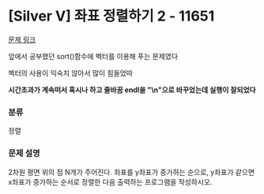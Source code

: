 # [Silver V] 좌표 정렬하기 2 - 11651 

[문제 링크](https://www.acmicpc.net/problem/11651) 

앞에서 공부했던 sort()함수에 벡터를 이용해 푸는 문제였다

벡터의 사용이 익숙치 않아서 많이 힘들었따

**시간초과가 계속떠서 혹시나 하고 줄바꿈 endl을 "\n"으로 바꾸었는데 실행이 잘되었다**


### 분류

정렬

### 문제 설명

<p>2차원 평면 위의 점 N개가 주어진다. 좌표를 y좌표가 증가하는 순으로, y좌표가 같으면 x좌표가 증가하는 순서로 정렬한 다음 출력하는 프로그램을 작성하시오.</p>


